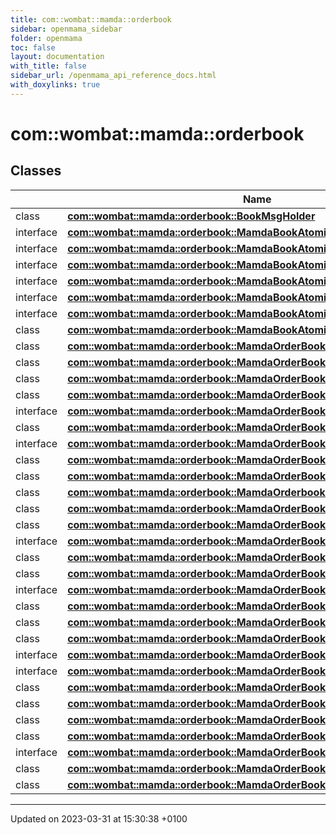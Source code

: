 ```yaml
---
title: com::wombat::mamda::orderbook
sidebar: openmama_sidebar
folder: openmama
toc: false
layout: documentation
with_title: false
sidebar_url: /openmama_api_reference_docs.html
with_doxylinks: true
---
```


# com::wombat::mamda::orderbook



## Classes

|                | Name           |
| -------------- | -------------- |
| class | **[com::wombat::mamda::orderbook::BookMsgHolder](classcom_1_1wombat_1_1mamda_1_1orderbook_1_1BookMsgHolder.html)**  |
| interface | **[com::wombat::mamda::orderbook::MamdaBookAtomicBookHandler](interfacecom_1_1wombat_1_1mamda_1_1orderbook_1_1MamdaBookAtomicBookHandler.html)**  |
| interface | **[com::wombat::mamda::orderbook::MamdaBookAtomicGap](interfacecom_1_1wombat_1_1mamda_1_1orderbook_1_1MamdaBookAtomicGap.html)**  |
| interface | **[com::wombat::mamda::orderbook::MamdaBookAtomicLevel](interfacecom_1_1wombat_1_1mamda_1_1orderbook_1_1MamdaBookAtomicLevel.html)**  |
| interface | **[com::wombat::mamda::orderbook::MamdaBookAtomicLevelEntry](interfacecom_1_1wombat_1_1mamda_1_1orderbook_1_1MamdaBookAtomicLevelEntry.html)**  |
| interface | **[com::wombat::mamda::orderbook::MamdaBookAtomicLevelEntryHandler](interfacecom_1_1wombat_1_1mamda_1_1orderbook_1_1MamdaBookAtomicLevelEntryHandler.html)**  |
| interface | **[com::wombat::mamda::orderbook::MamdaBookAtomicLevelHandler](interfacecom_1_1wombat_1_1mamda_1_1orderbook_1_1MamdaBookAtomicLevelHandler.html)**  |
| class | **[com::wombat::mamda::orderbook::MamdaBookAtomicListener](classcom_1_1wombat_1_1mamda_1_1orderbook_1_1MamdaBookAtomicListener.html)**  |
| class | **[com::wombat::mamda::orderbook::MamdaOrderBook](classcom_1_1wombat_1_1mamda_1_1orderbook_1_1MamdaOrderBook.html)**  |
| class | **[com::wombat::mamda::orderbook::MamdaOrderBookBasicDelta](classcom_1_1wombat_1_1mamda_1_1orderbook_1_1MamdaOrderBookBasicDelta.html)**  |
| class | **[com::wombat::mamda::orderbook::MamdaOrderBookBasicDeltaList](classcom_1_1wombat_1_1mamda_1_1orderbook_1_1MamdaOrderBookBasicDeltaList.html)**  |
| class | **[com::wombat::mamda::orderbook::MamdaOrderBookChecker](classcom_1_1wombat_1_1mamda_1_1orderbook_1_1MamdaOrderBookChecker.html)**  |
| interface | **[com::wombat::mamda::orderbook::MamdaOrderBookCheckerHandler](interfacecom_1_1wombat_1_1mamda_1_1orderbook_1_1MamdaOrderBookCheckerHandler.html)**  |
| class | **[com::wombat::mamda::orderbook::MamdaOrderBookCheckType](classcom_1_1wombat_1_1mamda_1_1orderbook_1_1MamdaOrderBookCheckType.html)**  |
| interface | **[com::wombat::mamda::orderbook::MamdaOrderBookClear](interfacecom_1_1wombat_1_1mamda_1_1orderbook_1_1MamdaOrderBookClear.html)**  |
| class | **[com::wombat::mamda::orderbook::MamdaOrderBookComplexDelta](classcom_1_1wombat_1_1mamda_1_1orderbook_1_1MamdaOrderBookComplexDelta.html)**  |
| class | **[com::wombat::mamda::orderbook::MamdaOrderBookConcreteClear](classcom_1_1wombat_1_1mamda_1_1orderbook_1_1MamdaOrderBookConcreteClear.html)**  |
| class | **[com::wombat::mamda::orderbook::MamdaOrderbookConcreteComplexDelta](classcom_1_1wombat_1_1mamda_1_1orderbook_1_1MamdaOrderbookConcreteComplexDelta.html)**  |
| class | **[com::wombat::mamda::orderbook::MamdaOrderBookConcreteRecap](classcom_1_1wombat_1_1mamda_1_1orderbook_1_1MamdaOrderBookConcreteRecap.html)**  |
| class | **[com::wombat::mamda::orderbook::MamdaOrderBookConcreteSimpleDelta](classcom_1_1wombat_1_1mamda_1_1orderbook_1_1MamdaOrderBookConcreteSimpleDelta.html)**  |
| interface | **[com::wombat::mamda::orderbook::MamdaOrderBookDelta](interfacecom_1_1wombat_1_1mamda_1_1orderbook_1_1MamdaOrderBookDelta.html)**  |
| class | **[com::wombat::mamda::orderbook::MamdaOrderBookDuplicateEntryException](classcom_1_1wombat_1_1mamda_1_1orderbook_1_1MamdaOrderBookDuplicateEntryException.html)**  |
| class | **[com::wombat::mamda::orderbook::MamdaOrderBookEntry](classcom_1_1wombat_1_1mamda_1_1orderbook_1_1MamdaOrderBookEntry.html)**  |
| interface | **[com::wombat::mamda::orderbook::MamdaOrderBookEntryFilter](interfacecom_1_1wombat_1_1mamda_1_1orderbook_1_1MamdaOrderBookEntryFilter.html)**  |
| class | **[com::wombat::mamda::orderbook::MamdaOrderBookEntryManager](classcom_1_1wombat_1_1mamda_1_1orderbook_1_1MamdaOrderBookEntryManager.html)**  |
| class | **[com::wombat::mamda::orderbook::MamdaOrderBookException](classcom_1_1wombat_1_1mamda_1_1orderbook_1_1MamdaOrderBookException.html)**  |
| class | **[com::wombat::mamda::orderbook::MamdaOrderBookFields](classcom_1_1wombat_1_1mamda_1_1orderbook_1_1MamdaOrderBookFields.html)**  |
| interface | **[com::wombat::mamda::orderbook::MamdaOrderBookGap](interfacecom_1_1wombat_1_1mamda_1_1orderbook_1_1MamdaOrderBookGap.html)**  |
| interface | **[com::wombat::mamda::orderbook::MamdaOrderBookHandler](interfacecom_1_1wombat_1_1mamda_1_1orderbook_1_1MamdaOrderBookHandler.html)**  |
| class | **[com::wombat::mamda::orderbook::MamdaOrderBookInvalidEntryException](classcom_1_1wombat_1_1mamda_1_1orderbook_1_1MamdaOrderBookInvalidEntryException.html)**  |
| class | **[com::wombat::mamda::orderbook::MamdaOrderBookListener](classcom_1_1wombat_1_1mamda_1_1orderbook_1_1MamdaOrderBookListener.html)**  |
| class | **[com::wombat::mamda::orderbook::MamdaOrderBookMissingEntryException](classcom_1_1wombat_1_1mamda_1_1orderbook_1_1MamdaOrderBookMissingEntryException.html)**  |
| class | **[com::wombat::mamda::orderbook::MamdaOrderBookPriceLevel](classcom_1_1wombat_1_1mamda_1_1orderbook_1_1MamdaOrderBookPriceLevel.html)**  |
| interface | **[com::wombat::mamda::orderbook::MamdaOrderBookRecap](interfacecom_1_1wombat_1_1mamda_1_1orderbook_1_1MamdaOrderBookRecap.html)**  |
| class | **[com::wombat::mamda::orderbook::MamdaOrderBookSimpleDelta](classcom_1_1wombat_1_1mamda_1_1orderbook_1_1MamdaOrderBookSimpleDelta.html)**  |
| class | **[com::wombat::mamda::orderbook::MamdaOrderBookTypes](classcom_1_1wombat_1_1mamda_1_1orderbook_1_1MamdaOrderBookTypes.html)**  |






-------------------------------

Updated on 2023-03-31 at 15:30:38 +0100
